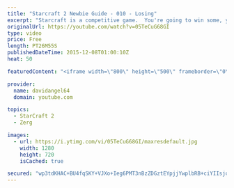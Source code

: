 ```yaml
---
title: "Starcraft 2 Newbie Guide - 010 - Losing"
excerpt: "Starcraft is a competitive game.  You're going to win some, you're going to lose some.  When you win a game, you feel good, and that's awesome.  But how do you react to losing a game?  How you react to losing in a competitive game like Starcraft 2 is an important consideration.  The biggest concept is"
originalUrl: https://youtube.com/watch?v=05TeCuG68GI
type: video
price: Free
length: PT26M55S
publishedDateTime: 2015-12-08T01:00:10Z
heat: 50

featuredContent: "<iframe width=\"800\" height=\"500\" frameborder=\"0\" src=\"https://www.youtube.com/embed/05TeCuG68GI\" allow=\"accelerometer; autoplay; encrypted-media; gyroscope; picture-in-picture\" allowfullscreen></iframe>"

provider:
  name: davidangel64
  domain: youtube.com

topics:
  - StarCraft 2
  - Zerg

images:
  - url: https://i.ytimg.com/vi/05TeCuG68GI/maxresdefault.jpg
    width: 1280
    height: 720
    isCached: true

secured: "wp3tdKHAC+BU4fqSKY+VJXo+Ieg6PMT3nBzZDGztEYpjjYwplbRB+ciYIIsjoYyzTtCZXGFu8Atfc0/yAkh1BiW60M8bcdJzosC9HPXhoWAWaXNx2XRtbJDMM/NPQRwhw/R0faW8Xheuq45+8OHEgcPR7ORqxuarPTZRH/Dh2FMeB67YnxwTTPub2bmUq/8H2pWmKB0es9FPHRxhbHfeN8NUn5asc0pH9mUFqqn3nacLqdpP20TxHb653VRpaPE31RP561c1xeKExokxO+TTPPgPadW25mkygsTfzWl6KrBLDNIavyIWYJ+u+5Kq1SHlqqrgbO9Ok2t6sxVOdzp1Gnn/yEGfKSn6cIHHPgocvy6NjsZXDQSFZ+yvLLCbt44DKRgYP5y7QNxPy+owk1ZUgvPL7Mga7VNuXPCJfvwRxrI=;U7Qd04a/uyUwvDt5f28KQw=="
---
```


